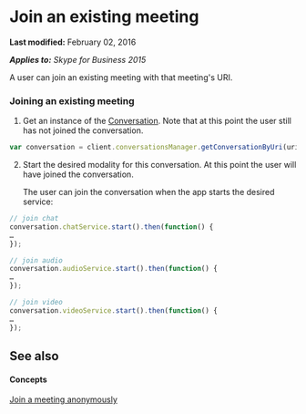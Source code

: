 
# Join an existing meeting

 **Last modified:** February 02, 2016

 _**Applies to:** Skype for Business 2015_

A user can join an existing meeting with that meeting's URI.


### Joining an existing meeting


1. Get an instance of the [Conversation](http://technet.microsoft.com/library/0c5a6d3a-d3cb-40c0-96f3-0d42c36af4a8%28Office.14%29.aspx). Note that at this point the user still has not joined the conversation.


  ```js
  var conversation = client.conversationsManager.getConversationByUri(uri);
  ```

2. Start the desired modality for this conversation. At this point the user will have joined the conversation.
    
    The user can join the conversation when the app starts the desired service:
    


  ```js
  // join chat
conversation.chatService.start().then(function() {
…
});
  ```




  ```js
  // join audio
conversation.audioService.start().then(function() {
…
});
  ```




  ```js
  // join video
conversation.videoService.start().then(function() {
…
});
  ```


## See also


#### Concepts


[Join a meeting anonymously](f285efcd-834d-43e5-a222-fae2bbb14e8f.md)
